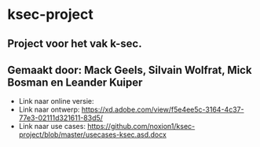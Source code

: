 # ksec-project

Project voor het vak k-sec.
-
Gemaakt door: Mack Geels, Silvain Wolfrat, Mick Bosman en Leander Kuiper
-

- Link naar online versie:
- Link naar ontwerp: https://xd.adobe.com/view/f5e4ee5c-3164-4c37-77e3-02111d321611-83d5/
- Link naar use cases: https://github.com/noxion1/ksec-project/blob/master/usecases-ksec.asd.docx



